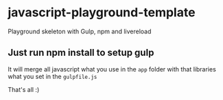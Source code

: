 # javascript-playground-template
Playground skeleton with Gulp, npm and livereload


## Just run npm install to setup gulp

It will merge all javascript what you use in the ``app`` folder with that libraries what you set in the ``gulpfile.js``

That's all :)
